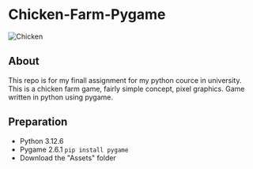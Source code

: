 # Chicken-Farm-Pygame
![Chicken](https://github.com/user-attachments/assets/941ef87d-ba01-4842-b073-2df205a73e13)

## About
This repo is for my finall assignment for my python cource in university. This is a chicken farm game, fairly simple concept, pixel graphics. Game written in python using pygame.

## Preparation 
- Python 3.12.6
- Pygame 2.6.1
  `pip install pygame`
- Download the "Assets" folder
